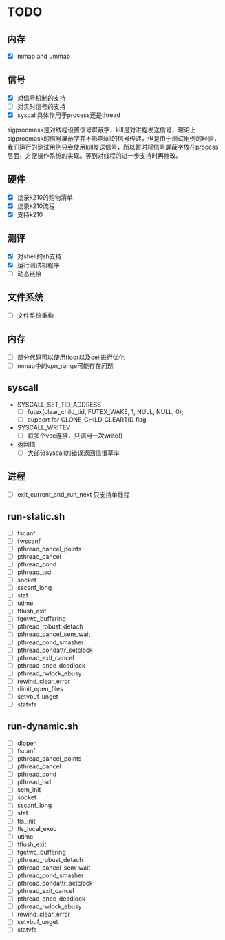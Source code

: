 # TODO

## 内存

- [x] mmap and ummap

## 信号

- [x] 对信号机制的支持
- [ ] 对实时信号的支持
- [x] syscall具体作用于process还是thread 
  
sigprocmask是对线程设置信号屏蔽字，kill是对进程发送信号，理论上sigprocmask的信号屏蔽字并不影响kill的信号传递，但是由于测试用例的经验，我们运行的测试用例只会使用kill发送信号，所以暂时将信号屏蔽字放在process层面，方便操作系统的实现。等到对线程的进一步支持时再修改。

## 硬件 

- [x] 烧录k210的购物清单
- [x] 烧录k210流程
- [x] 支持k210

## 测评

- [x] 对shell的sh支持
- [x] 运行测试机程序
- [ ] 动态链接

## 文件系统

- [ ] 文件系统重构

## 内存

- [ ] 部分代码可以使用floor以及ceil进行优化
- [ ] mmap中的vpn_range可能存在问题

## syscall

- SYSCALL_SET_TID_ADDRESS
  - [ ] futex(clear_child_tid, FUTEX_WAKE, 1, NULL, NULL, 0);
  - [ ] support for CLONE_CHILD_CLEARTID flag

- SYSCALL_WRITEV
  - [ ] 将多个vec连接，只调用一次write()

- 返回值
  - [ ] 大部分syscall的错误返回值很草率

## 进程

- [ ] exit_current_and_run_next 只支持单线程

## run-static.sh

- [ ]  fscanf
- [ ]  fwscanf
- [ ]  pthread_cancel_points
- [ ]  pthread_cancel
- [ ]  pthread_cond
- [ ]  pthread_tsd
- [ ]  socket
- [ ]  sscanf_long
- [ ]  stat
- [ ]  utime
- [ ]  fflush_exit
- [ ]  fgetwc_buffering
- [ ]  pthread_robust_detach
- [ ]  pthread_cancel_sem_wait
- [ ]  pthread_cond_smasher
- [ ]  pthread_condattr_setclock
- [ ]  pthread_exit_cancel
- [ ]  pthread_once_deadlock
- [ ]  pthread_rwlock_ebusy
- [ ]  rewind_clear_error
- [ ]  rlimit_open_files
- [ ]  setvbuf_unget
- [ ]  statvfs

## run-dynamic.sh

- [ ]  dlopen
- [ ]  fscanf
- [ ]  pthread_cancel_points
- [ ]  pthread_cancel
- [ ]  pthread_cond
- [ ]  pthread_tsd
- [ ]  sem_init
- [ ]  socket
- [ ]  sscanf_long
- [ ]  stat
- [ ]  tls_init
- [ ]  tls_local_exec
- [ ]  utime
- [ ]  fflush_exit
- [ ]  fgetwc_buffering
- [ ]  pthread_robust_detach
- [ ]  pthread_cancel_sem_wait
- [ ]  pthread_cond_smasher
- [ ]  pthread_condattr_setclock
- [ ]  pthread_exit_cancel
- [ ]  pthread_once_deadlock
- [ ]  pthread_rwlock_ebusy
- [ ]  rewind_clear_error
- [ ]  setvbuf_unget
- [ ]  statvfs